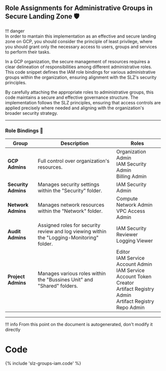 ## Role Assignments for Administrative Groups in Secure Landing Zone 🛡️
!!! danger    
          In order to mantain this implementation as an effective and secure landing zone on GCP, you should consider the principle of least privilege,
          where you should grant only the necessary access to users, groups and services to perform their tasks.

In a GCP organization, the secure management of resources requires a clear delineation of responsibilities among different administrative roles. This code snippet defines the IAM role bindings for various administrative groups within the organization, ensuring alignment with the SLZ's security principles.

By carefully attaching the appropriate roles to administrative groups, this code maintains a secure and effective governance structure. The implementation follows the SLZ principles, ensuring that access controls are applied precisely where needed and aligning with the organization's broader security strategy.

---

### Role Bindings 🔄

| Group           | Description                          | Roles |
| --------------- | ------------------------------------ | ----- |
| **GCP Admins**  | Full control over organization's resources. |  Organization Admin <br>  IAM Security Admin <br>  Billing Admin |
| **Security Admins** | Manages security settings within the "Security" folder. |  IAM Security Admin |
| **Network Admins** | Manages network resources within the "Network" folder. |  Compute Network Admin <br>  VPC Access Admin |
| **Audit Admins** | Assigned roles for security review and log viewing within the "Logging-Monitoring" folder. |  IAM Security Reviewer <br>  Logging Viewer |
| **Project Admins** | Manages various roles within the "Bussines Unit" and "Shared" folders. |  Editor <br>  IAM Service Account Admin <br>  IAM Service Account Token Creator <br>  Artifact Registry Admin <br>  Artifact Registry Repo Admin |

---
!!! info
    From this point on the document is autogenerated, don't modify it directly

# Code

{% include 'slz-groups-iam.code' %}
